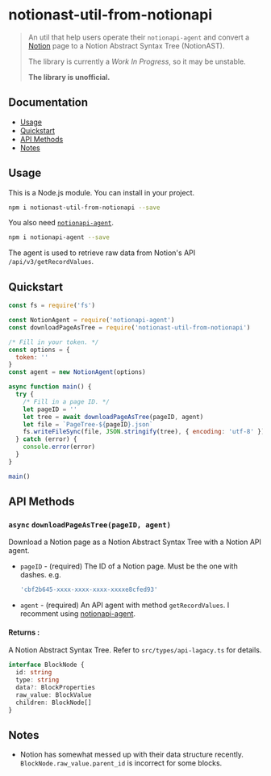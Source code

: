 # notionast-util-from-notionapi

> An util that help users operate their `notionapi-agent` and convert a [Notion](https://www.notion.so) page to a Notion Abstract Syntax Tree (NotionAST).
>
> The library is currently a *Work In Progress*, so it may be unstable.
>
> **The library is unofficial.**

## Documentation

* [Usage](#Usage)
* [Quickstart](#Quickstart)
* [API Methods](#API-Methods)
* [Notes](#Notes)

## Usage

This is a Node.js module. You can install in your project.

```bash
npm i notionast-util-from-notionapi --save
```

You also need [`notionapi-agent`](https://github.com/dragonman225/notionapi-agent).

```bash
npm i notionapi-agent --save
```

The agent is used to retrieve raw data from Notion's API `/api/v3/getRecordValues`.

## Quickstart

```javascript
const fs = require('fs')

const NotionAgent = require('notionapi-agent')
const downloadPageAsTree = require('notionast-util-from-notionapi')

/* Fill in your token. */
const options = {
  token: ''
}
const agent = new NotionAgent(options)

async function main() {
  try {
    /* Fill in a page ID. */
    let pageID = ''
    let tree = await downloadPageAsTree(pageID, agent)
    let file = `PageTree-${pageID}.json`
    fs.writeFileSync(file, JSON.stringify(tree), { encoding: 'utf-8' })
  } catch (error) {
    console.error(error)
  }
}

main()
```

## API Methods

### `async` `downloadPageAsTree(pageID, agent)`

Download a Notion page as a Notion Abstract Syntax Tree with a Notion API agent.

* `pageID` - (required) The ID of a Notion page. Must be the one with dashes. e.g.

  ```javascript
  'cbf2b645-xxxx-xxxx-xxxx-xxxxe8cfed93'
  ```

* `agent` - (required) An API agent with method `getRecordValues`. I recomment using [notionapi-agent](https://github.com/dragonman225/notionapi-agent).

#### Returns :

A Notion Abstract Syntax Tree. Refer to `src/types/api-lagacy.ts` for details.

```typescript
interface BlockNode {
  id: string
  type: string
  data?: BlockProperties
  raw_value: BlockValue
  children: BlockNode[]
}
```

## Notes

* Notion has somewhat messed up with their data structure recently. `BlockNode.raw_value.parent_id` is incorrect for some blocks.
